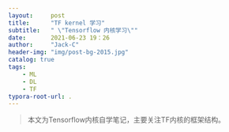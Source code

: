 ```yaml
---
layout:     post
title:      "TF kernel 学习"
subtitle:   " \"Tensorflow 内核学习\""
date:       2021-06-23 19：26
author:     "Jack-C"
header-img: "img/post-bg-2015.jpg"
catalog: true
tags:
    - ML
    - DL
    - TF
typora-root-url: .
---
```


> 本文为Tensorflow内核自学笔记，主要关注TF内核的框架结构。
